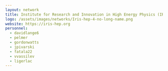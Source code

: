 ```yaml
---
layout: network
title: Institute for Research and Innovation in High Energy Physics (IRIS-HEP)
logo: /assets/images/networks/Iris-hep-4-no-long-name.png
website: https://iris-hep.org
personnel:
  - davidlange6
  - pelmer
  - gordonwatts
  - jpivarski
  - fatala22
  - vvassilev
  - ligerlac
---
```

